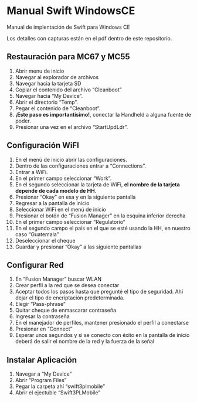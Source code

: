 # Manual Swift WindowsCE
Manual de implentación de Swift para Windows CE

Los detalles con capturas están en el pdf dentro de este repositorio.

## Restauración para MC67 y MC55
1. Abrir menu de inicio
2. Navegar al explorador de archivos
3. Navegar hacia la tarjeta SD
4. Copiar el contenido del archivo “Cleanboot”
5. Navegar hacia “My Device”.
6. Abrir el directorio “Temp”.
7. Pegar el contenido de “Cleanboot”.
8. **¡Este paso es importantisimo!**, conectar la Handheld a alguna fuente de poder.
9. Presionar una vez en el archivo “StartUpdLdr”.

## Configuración WiFI
1. En el menú de inicio abrir las configuraciones.
2. Dentro de las configuraciones entrar a “Connections”.
3. Entrar a WiFi.
4. En el primer campo seleccionar “Work”.
5. En el segundo seleccionar la tarjeta de WiFi, **el nombre de la tarjeta depende de cada modelo de HH**.
6. 	Presionar “Okay” en esa y en la siguiente pantalla
7.	Regresar a la pantalla de inicio
8. 	Seleccionar WiFi en el menú de inicio
9. 	Presionar el botón de “Fusion Manager” en la esquina inferior derecha
10. En el primer campo seleccionar “Regulatorio”
11. En el segundo campo el país en el que se esté usando la HH, en nuestro caso “Guatemala”
12. Deseleccionar el cheque
13. Guardar y presionar “Okay” a las siguiente pantallas

## Configurar Red
1. En “Fusion Manager” buscar WLAN
2. Crear perfil a la red que se desea conectar
3. Aceptar todos los pasos hasta que pregunté el tipo de seguridad. Ahí dejar el tipo de encriptación predeterminada.
4. Elegir “Pass-phrase”
5. Quitar cheque de enmascarar contraseña
6. 	Ingresar la contraseña
7. 	En el manejador de perfiles, mantener presionado el perfil a conectarse
8. 	Presionar en “Connect”
9. 	Esperar unos segundos y si se conecto con éxito en la pantalla de inicio deberá de salir el nombre de la red y la fuerza de la señal

## Instalar Aplicación
1. Navegar a “My Device”
2. Abrir “Program Files”
3. Pegar la carpeta ahí “swift3plmobile”
4. Abrir el ejectuble “Swift3PLMobile”
